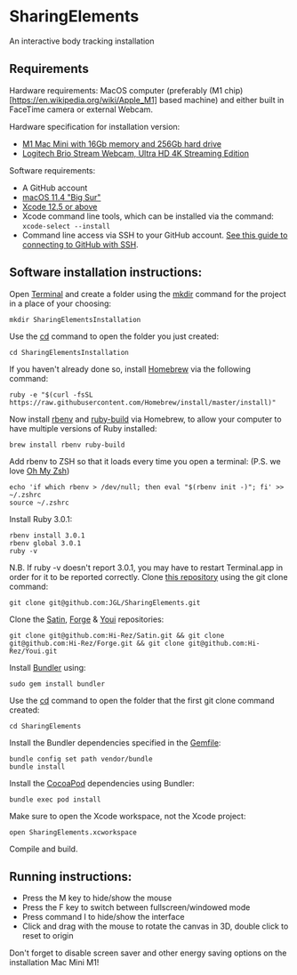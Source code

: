 # SharingElements

An interactive body tracking installation

## Requirements

Hardware requirements: MacOS computer (preferably (M1 chip)[https://en.wikipedia.org/wiki/Apple_M1] based machine) and either built in FaceTime camera or external Webcam.

Hardware specification for installation version:
* [M1 Mac Mini with 16Gb memory and 256Gb hard drive](https://www.apple.com/mac-mini/specs/)
* [Logitech Brio Stream Webcam, Ultra HD 4K Streaming Edition](https://www.logitech.com/en-us/products/webcams/brio-4k-hdr-webcam.960-001105.html)

Software requirements:
* A GitHub account
* [macOS 11.4 "Big Sur"](https://en.wikipedia.org/wiki/MacOS_Big_Sur)
* [Xcode 12.5 or above](https://apps.apple.com/us/app/xcode/id497799835?mt=12)
* Xcode command line tools, which can be installed via the command: ```xcode-select --install```
* Command line access via SSH to your GitHub account. [See this guide to connecting to GitHub with SSH](https://docs.github.com/en/github/authenticating-to-github/connecting-to-github-with-ssh).

## Software installation instructions:

Open [Terminal](https://en.wikipedia.org/wiki/Terminal_(macOS)) and create a folder using the [mkdir](https://en.wikipedia.org/wiki/Mkdir) command for the project in a place of your choosing:

```
mkdir SharingElementsInstallation
```

Use the [cd](https://en.wikipedia.org/wiki/Cd_(command)) command to open the folder you just created:

```
cd SharingElementsInstallation
```

If you haven't already done so, install [Homebrew](https://brew.sh/) via the following command:

```
ruby -e "$(curl -fsSL https://raw.githubusercontent.com/Homebrew/install/master/install)"
```

Now install [rbenv](https://github.com/rbenv/rbenv) and [ruby-build](https://github.com/rbenv/ruby-build) via Homebrew, to allow your computer to have multiple versions of Ruby installed:

```
brew install rbenv ruby-build
```

Add rbenv to ZSH so that it loads every time you open a terminal: (P.S. we love [Oh My Zsh](https://ohmyz.sh))

```
echo 'if which rbenv > /dev/null; then eval "$(rbenv init -)"; fi' >> ~/.zshrc
source ~/.zshrc
```

Install Ruby 3.0.1:

```
rbenv install 3.0.1
rbenv global 3.0.1
ruby -v
```

N.B. If ruby -v doesn't report 3.0.1, you may have to restart Terminal.app in order for it to be reported correctly. Clone [this repository](https://github.com/JGL/SharingElements/) using the git clone command:

```
git clone git@github.com:JGL/SharingElements.git
```

Clone the [Satin](https://github.com/Hi-Rez/Satin), [Forge](https://github.com/Hi-Rez/Forge) & [Youi](https://github.com/Hi-Rez/Youi) repositories:

```
git clone git@github.com:Hi-Rez/Satin.git && git clone git@github.com:Hi-Rez/Forge.git && git clone git@github.com:Hi-Rez/Youi.git
```

Install [Bundler](https://bundler.io/) using:

```
sudo gem install bundler
```

Use the [cd](https://en.wikipedia.org/wiki/Cd_(command)) command to open the folder that the first git clone command created:

```
cd SharingElements
```

Install the Bundler dependencies specified in the [Gemfile](https://guides.cocoapods.org/using/a-gemfile.html):

```
bundle config set path vendor/bundle
bundle install
```

Install the [CocoaPod](https://cocoapods.org/) dependencies using Bundler:

```
bundle exec pod install
```

Make sure to open the Xcode workspace, not the Xcode project:

```
open SharingElements.xcworkspace
```

Compile and build.

## Running instructions:

* Press the M key to hide/show the mouse
* Press the F key to switch between fullscreen/windowed mode
* Press command I to hide/show the interface
* Click and drag with the mouse to rotate the canvas in 3D, double click to reset to origin

Don't forget to disable screen saver and other energy saving options on the installation Mac Mini M1!
